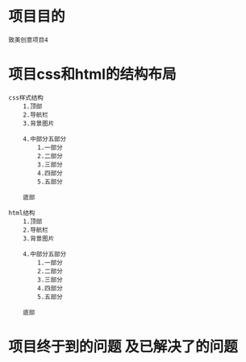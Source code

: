 

# 项目目的
	致美创意项目4

# 项目css和html的结构布局
	css样式结构
		1.顶部
		2.导航栏
		3.背景图片

		4.中部分五部分
			1.一部分
			2.二部分
			3.三部分
			4.四部分
			5.五部分

		底部

	html结构
		1.顶部
		2.导航栏
		3.背景图片

		4.中部分五部分
			1.一部分
			2.二部分
			3.三部分
			4.四部分
			5.五部分

		底部
	
# 项目终于到的问题 及已解决了的问题

	
